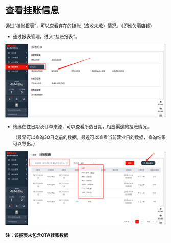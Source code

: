 # 查看挂账信息

通过“挂账报表”，可以查看存在的挂账（应收未收）情况。（即谁欠酒店钱）

* 通过报表管理，进入“挂账报表”。

![](../../../.gitbook/assets/image%20%2857%29.png)

* 筛选在住日期及订单来源，可以查看所选日期，相应渠道的挂账情况。

  （最早可以查询30日之前的数据，最近可以查看当前营业日的数据，查询结果可以导出。）

![](../../../.gitbook/assets/image%20%28634%29.png)

#### 注：该报表未包含OTA挂账数据

